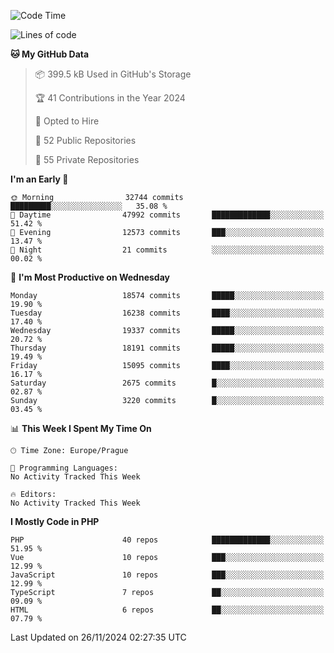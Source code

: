 <!--START_SECTION:waka-->
![Code Time](http://img.shields.io/badge/Code%20Time-1%2C583%20hrs%2058%20mins-blue)

![Lines of code](https://img.shields.io/badge/From%20Hello%20World%20I%27ve%20Written-29.3%20million%20lines%20of%20code-blue)

**🐱 My GitHub Data** 

> 📦 399.5 kB Used in GitHub's Storage 
 > 
> 🏆 41 Contributions in the Year 2024
 > 
> 💼 Opted to Hire
 > 
> 📜 52 Public Repositories 
 > 
> 🔑 55 Private Repositories 
 > 
**I'm an Early 🐤** 

```text
🌞 Morning                32744 commits       █████████░░░░░░░░░░░░░░░░   35.08 % 
🌆 Daytime                47992 commits       █████████████░░░░░░░░░░░░   51.42 % 
🌃 Evening                12573 commits       ███░░░░░░░░░░░░░░░░░░░░░░   13.47 % 
🌙 Night                  21 commits          ░░░░░░░░░░░░░░░░░░░░░░░░░   00.02 % 
```
📅 **I'm Most Productive on Wednesday** 

```text
Monday                   18574 commits       █████░░░░░░░░░░░░░░░░░░░░   19.90 % 
Tuesday                  16238 commits       ████░░░░░░░░░░░░░░░░░░░░░   17.40 % 
Wednesday                19337 commits       █████░░░░░░░░░░░░░░░░░░░░   20.72 % 
Thursday                 18191 commits       █████░░░░░░░░░░░░░░░░░░░░   19.49 % 
Friday                   15095 commits       ████░░░░░░░░░░░░░░░░░░░░░   16.17 % 
Saturday                 2675 commits        █░░░░░░░░░░░░░░░░░░░░░░░░   02.87 % 
Sunday                   3220 commits        █░░░░░░░░░░░░░░░░░░░░░░░░   03.45 % 
```


📊 **This Week I Spent My Time On** 

```text
🕑︎ Time Zone: Europe/Prague

💬 Programming Languages: 
No Activity Tracked This Week

🔥 Editors: 
No Activity Tracked This Week
```

**I Mostly Code in PHP** 

```text
PHP                      40 repos            █████████████░░░░░░░░░░░░   51.95 % 
Vue                      10 repos            ███░░░░░░░░░░░░░░░░░░░░░░   12.99 % 
JavaScript               10 repos            ███░░░░░░░░░░░░░░░░░░░░░░   12.99 % 
TypeScript               7 repos             ██░░░░░░░░░░░░░░░░░░░░░░░   09.09 % 
HTML                     6 repos             ██░░░░░░░░░░░░░░░░░░░░░░░   07.79 % 
```




 Last Updated on 26/11/2024 02:27:35 UTC
<!--END_SECTION:waka-->
<!--
**AlexKratky/AlexKratky** is a ✨ _special_ ✨ repository because its `README.md` (this file) appears on your GitHub profile.

Here are some ideas to get you started:

- 🔭 I’m currently working on ...
- 🌱 I’m currently learning ...
- 👯 I’m looking to collaborate on ...
- 🤔 I’m looking for help with ...
- 💬 Ask me about ...
- 📫 How to reach me: ...
- 😄 Pronouns: ...
- ⚡ Fun fact: ...
-->
